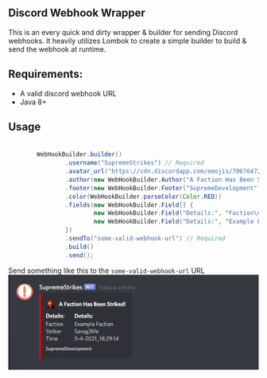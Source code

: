 ## Discord Webhook Wrapper
This is an every quick and dirty wrapper & builder for sending Discord webhooks. It heavily utilizes Lombok to create a simple builder to build & send the webhook at runtime.

## Requirements:
- A valid discord webhook URL
- Java 8+

## Usage
```java

        WebHookBuilder.builder()
                .username("SupremeStrikes") // Required
                .avatar_url("https://cdn.discordapp.com/emojis/706764727165911052.png?v=1") // Required
                .author(new WebHookBuilder.Author("A Faction Has Been Striked!", "https://google.com/", "https://cdn.discordapp.com/emojis/685282855768686616.gif?v=1"))
                .footer(new WebHookBuilder.Footer("SupremeDevelopment", ""))
                .color(WebHookBuilder.parseColor(Color.RED))
                .fields(new WebHookBuilder.Field[] {
                        new WebHookBuilder.Field("Details:", "Faction\nStriker\nTime", true),
                        new WebHookBuilder.Field("Details:", "Example Faction\nSavag3life\n" + Time.simpleTimestamp(), true),
                })
                .sendTo("some-valid-webhook-url") // Required
                .build()
                .send();
```
Send something like this to the `some-valid-webhook-url` URL
![imagine](https://github.com/Savag3life/Java-Discord-Webhook-Wrapper/blob/main/example.png)

